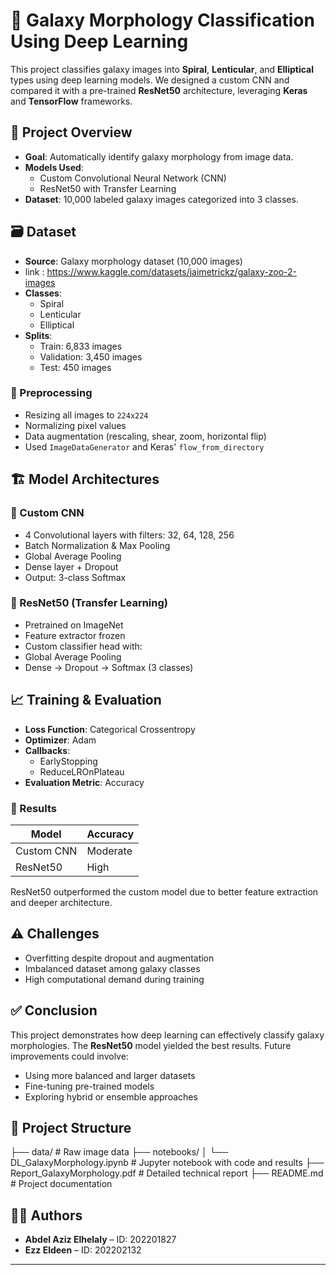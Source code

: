 # 🌌 Galaxy Morphology Classification Using Deep Learning

This project classifies galaxy images into **Spiral**, **Lenticular**, and **Elliptical** types using deep learning models. We designed a custom CNN and compared it with a pre-trained **ResNet50** architecture, leveraging **Keras** and **TensorFlow** frameworks.

## 🧠 Project Overview

- **Goal**: Automatically identify galaxy morphology from image data.
- **Models Used**:
  - Custom Convolutional Neural Network (CNN)
  - ResNet50 with Transfer Learning
- **Dataset**: 10,000 labeled galaxy images categorized into 3 classes.

## 🗃️ Dataset

- **Source**: Galaxy morphology dataset (10,000 images)
- link : https://www.kaggle.com/datasets/jaimetrickz/galaxy-zoo-2-images
- **Classes**:
  - Spiral
  - Lenticular
  - Elliptical
- **Splits**:
  - Train: 6,833 images
  - Validation: 3,450 images
  - Test: 450 images

### 🔧 Preprocessing
- Resizing all images to `224x224`
- Normalizing pixel values
- Data augmentation (rescaling, shear, zoom, horizontal flip)
- Used `ImageDataGenerator` and Keras' `flow_from_directory`

## 🏗️ Model Architectures

### 🔹 Custom CNN
- 4 Convolutional layers with filters: 32, 64, 128, 256
- Batch Normalization & Max Pooling
- Global Average Pooling
- Dense layer + Dropout
- Output: 3-class Softmax

### 🔹 ResNet50 (Transfer Learning)
- Pretrained on ImageNet
- Feature extractor frozen
- Custom classifier head with:
- Global Average Pooling
- Dense → Dropout → Softmax (3 classes)

## 📈 Training & Evaluation

- **Loss Function**: Categorical Crossentropy
- **Optimizer**: Adam
- **Callbacks**:
  - EarlyStopping
  - ReduceLROnPlateau
- **Evaluation Metric**: Accuracy

### 🔬 Results
| Model     | Accuracy |
|-----------|----------|
| Custom CNN | Moderate |
| ResNet50   | High     |

ResNet50 outperformed the custom model due to better feature extraction and deeper architecture.

## ⚠️ Challenges
- Overfitting despite dropout and augmentation
- Imbalanced dataset among galaxy classes
- High computational demand during training

## ✅ Conclusion

This project demonstrates how deep learning can effectively classify galaxy morphologies. The **ResNet50** model yielded the best results. Future improvements could involve:
- Using more balanced and larger datasets
- Fine-tuning pre-trained models
- Exploring hybrid or ensemble approaches

## 📂 Project Structure
├── data/ # Raw image data 
├── notebooks/
│ └── DL_GalaxyMorphology.ipynb # Jupyter notebook with code and results
├── Report_GalaxyMorphology.pdf # Detailed technical report
├── README.md # Project documentation


## 👨‍💻 Authors

- **Abdel Aziz Elhelaly** – ID: 202201827  
- **Ezz Eldeen** – ID: 202202132  

---
